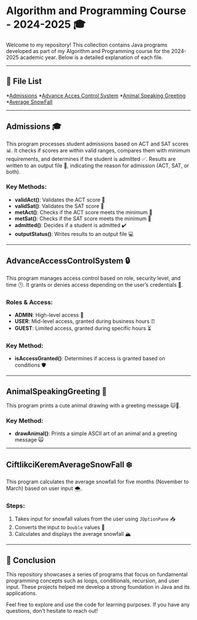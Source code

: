 # Algorithm and Programming Course - 2024-2025 🎓

Welcome to my repository! This collection contains Java programs developed as part of my Algorithm and Programming course for the 2024-2025 academic year. Below is a detailed explanation of each file.

---
## 📂 **File List**
*[Admissions](CiftlikciKeremAdmissions.java)
*[Advance Acces Control System](CiftlikciKeremAdvanceAccessControlSystem.java)
*[Animal Speaking Greeting](CiftlikciKeremAnimalSpeakingGreeting.java)
*[Average SnowFall](CiftlikciKeremAverageSnowFall.java)

---
## Admissions 🎓

This program processes student admissions based on ACT and SAT scores 📊. It checks if scores are within valid ranges, compares them with minimum requirements, and determines if the student is admitted ✅. Results are written to an output file 📝, indicating the reason for admission (ACT, SAT, or both).

### Key Methods:
- **validAct()**: Validates the ACT score 🏅
- **validSat()**: Validates the SAT score 🏅
- **metAct()**: Checks if the ACT score meets the minimum 🔢
- **metSat()**: Checks if the SAT score meets the minimum 🔢
- **admitted()**: Decides if a student is admitted ✔️
- **outputStatus()**: Writes results to an output file 💻

---

## AdvanceAccessControlSystem 🔒

This program manages access control based on role, security level, and time 🕒. It grants or denies access depending on the user’s credentials 🔐.

### Roles & Access:
- **ADMIN**: High-level access 🔑
- **USER**: Mid-level access, granted during business hours ⏰
- **GUEST**: Limited access, granted during specific hours ⏳

### Key Method:
- **isAccessGranted()**: Determines if access is granted based on conditions 🛡️

---
##  AnimalSpeakingGreeting 🐾

This program prints a cute animal drawing with a greeting message 🐱🎉.

### Key Method:
- **drawAnimal()**: Prints a simple ASCII art of an animal and a greeting message 🙀

---

## CiftlikciKeremAverageSnowFall ❄️

This program calculates the average snowfall for five months (November to March) based on user input 🌨️.

### Steps:
1. Takes input for snowfall values from the user using `JOptionPane` 📥
2. Converts the input to `Double` values 🧮
3. Calculates and displays the average snowfall 🏔️

---

## 🚀 **Conclusion**

This repository showcases a series of programs that focus on fundamental programming concepts such as loops, conditionals, recursion, and user input. These projects helped me develop a strong foundation in Java and its applications.

Feel free to explore and use the code for learning purposes. If you have any questions, don't hesitate to reach out!
